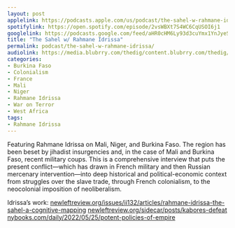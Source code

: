 ```yaml
---
layout: post
applelink: https://podcasts.apple.com/us/podcast/the-sahel-w-rahmane-idrissa/id1043245989?i=1000578195701
spotifylink: https://open.spotify.com/episode/2vsWBXt7S4WC6CqUSOI6j1
googlelink: https://podcasts.google.com/feed/aHR0cHM6Ly93d3cuYmx1YnJyeS5jb20vZmVlZHMvdGhlZGlnLnhtbA/episode/aHR0cHM6Ly90aGVkaWcuYmx1YnJyeS5uZXQvP3A9MjI1Nw?sa=X&ved=0CAUQkfYCahcKEwi44f7r1b-AAxUAAAAAHQAAAAAQNg
title: "The Sahel w/ Rahmane Idrissa"
permalink: podcast/the-sahel-w-rahmane-idrissa/
audiolink: https://media.blubrry.com/thedig/content.blubrry.com/thedig/The_Dig-EP_370-Idrissa.mp3
categories:
- Burkina Faso
- Colonialism
- France
- Mali
- Niger
- Rahmane Idrissa
- War on Terror
- West Africa
tags:
- Rahmane Idrissa
---
```


Featuring Rahmane Idrissa on Mali, Niger, and Burkina Faso. The region has been beset by jihadist insurgencies and, in the case of Mali and Burkina Faso, recent military coups. This is a comprehensive interview that puts the present conflict—which has drawn in French military and then Russian mercenary intervention—into deep historical and political-economic context from struggles over the slave trade, through French colonialism, to the neocolonial imposition of neoliberalism.

Idrissa’s work:
[newleftreview.org/issues/ii132/articles/rahmane-idrissa-the-sahel-a-cognitive-mapping](newleftreview.org/issues/ii132/articles/rahmane-idrissa-the-sahel-a-cognitive-mapping)
[newleftreview.org/sidecar/posts/kabores-defeat](newleftreview.org/sidecar/posts/kabores-defeat)
[nybooks.com/daily/2022/05/25/potent-policies-of-empire](nybooks.com/daily/2022/05/25/potent-policies-of-empire)
